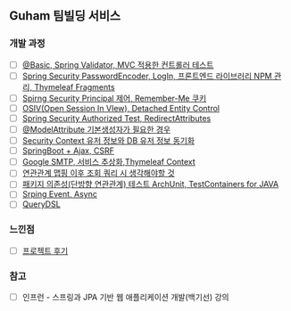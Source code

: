 ## Guham 팀빌딩 서비스
### 개발 과정
- [ ] [@Basic, Spring Validator, MVC 적용한 컨트롤러 테스트](https://anythingis.tistory.com/145) 
- [ ] [Spring Security PasswordEncoder, LogIn, 프론트엔드 라이브러리 NPM 관리, Thymeleaf Fragments](https://anythingis.tistory.com/146)
- [ ] [Spirng Security Principal 제어, Remember-Me 쿠키](https://anythingis.tistory.com/147)
- [ ] [OSIV(Open Session In VIew), Detached Entity Control](https://anythingis.tistory.com/148)
- [ ] [Spring Security Authorized Test, RedirectAttributes](https://anythingis.tistory.com/149)
- [ ] [@ModelAttribute 기본생성자가 필요한 경우](https://anythingis.tistory.com/150)
- [ ] [Security Context 유저 정보와 DB 유저 정보 동기화](https://anythingis.tistory.com/151)
- [ ] [SpringBoot + Ajax, CSRF](https://anythingis.tistory.com/153)
- [ ] [Google SMTP, 서비스 추상화,Thymeleaf Context](https://anythingis.tistory.com/154)
- [ ] [연관관계 맵핑 이후 조회 쿼리 시 생각해야할 것](https://anythingis.tistory.com/155)
- [ ] [패키지 의존성(단방향 연관관계) 테스트 ArchUnit, TestContainers for JAVA](https://anythingis.tistory.com/157)
- [ ] [Srping Event, Async](https://anythingis.tistory.com/158)
- [ ] [QueryDSL](https://anythingis.tistory.com/159)
### 느낀점
- [ ] [프로젝트 후기](https://anythingis.tistory.com/160)
### 참고
- [ ] 인프런 - 스프링과 JPA 기반 웹 애플리케이션 개발(백기선) 강의
